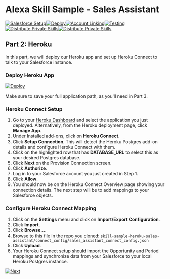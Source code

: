 # Alexa Skill Sample - Sales Assistant

[![Salesforce Setup](https://m.media-amazon.com/images/G/01/mobile-apps/dex/alexa/alexa-skills-kit/tutorials/tutorial-page-marker-1-done._TTH_.png)](./1-salesforce-setup.md)[![Deploy](https://m.media-amazon.com/images/G/01/mobile-apps/dex/alexa/alexa-skills-kit/tutorials/tutorial-page-marker-2-on._TTH_.png)](./2-heroku.md)[![Account Linking](https://m.media-amazon.com/images/G/01/mobile-apps/dex/alexa/alexa-skills-kit/tutorials/tutorial-page-marker-3-off._TTH_.png)](./3-deploy.md)[![Testing](https://m.media-amazon.com/images/G/01/mobile-apps/dex/alexa/alexa-skills-kit/tutorials/tutorial-page-marker-4-off._TTH_.png)](./4-account-linking.md)[![Distribute Private Skills](https://m.media-amazon.com/images/G/01/mobile-apps/dex/alexa/alexa-skills-kit/tutorials/tutorial-page-marker-5-off._TTH_.png)](./5-testing.md)[![Distribute Private Skills](https://m.media-amazon.com/images/G/01/mobile-apps/dex/alexa/alexa-skills-kit/tutorials/tutorial-page-marker-6-off._TTH_.png)](./6-distribute-private-skills.md)

## Part 2: Heroku 

In this part, we will deploy our Heroku app and set up Heroku Connect to talk to your Salesforce instance.

### Deploy Heroku App

[![Deploy](https://www.herokucdn.com/deploy/button.png)](https://www.heroku.com/deploy?template=https://github.com/alexa/alexa-heroku-sales-assistant-sample)

Make sure to save your full application path, as you'll need in Part 3.

### Heroku Connect Setup

1. Go to your [Heroku Dashboard](https://dashboard.heroku.com/) and select the application you just deployed. Alternatively, from the Heroku deployment page, click **Manage App**.
2. Under Installed add-ons, click on **Heroku Connect**.
3. Click **Setup Connection**. This will detect the Heroku Postgres add-on details and configure Heroku Connect with them.
4. Click on the highlighted row that has **DATABASE_URL** to select this as your desired Postgres database.
5. Click **Next** on the Provision Connection screen.
6. Click **Authorize**.
7. Log in to your Salesforce account you just created in Step 1.
8. Click **Allow**.
9. You should now be on the Heroku Connect Overview page showing your connection details. The next step will be to add mappings to your Salesforce objects.

### Configure Heroku Connect Mapping

1. Click on the **Settings** menu and click on **Import/Export Configuration**.
2. Click **Import**.
3. Click **Browse...**.
4. Browse to this file in the repo you cloned: ```skill-sample-heroku-sales-assistant/connect_config/sales_assistant_connect_config.json```
5. Click **Upload**.
6. Your Heroku Connect setup should import the Opportunity and Period mappings and synchronize data from your Salesforce to your local Heroku Postgres instance.

[![Next](https://m.media-amazon.com/images/G/01/mobile-apps/dex/alexa/alexa-skills-kit/tutorials/button-next._TTH_.png)](./3-deploy.md)
